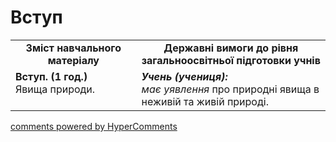 <div id="hypercomments_widget" class="js-hypercomments-widget invisible"></div>

Вступ
=============================================

<table>
  <tr>
    <td width="40%" align="center"><b>Зміст навчального матеріалу<b></td>
    <td width="60%" align="center"><b>Державні вимоги до рівня загальноосвітньої підготовки учнів</b></td>
  </tr>
  <tr>
    <td width="40%" style="vertical-align:top !important;">
    <b>Вступ. (1 год.)</b><br>
    Явища природи.<br>
    </td>
    <td width="60%" style="vertical-align:top !important;">
    <i><b>Учень (учениця):</b></i><br>
  	<i>має уявлення</i> про природні явища в неживій та живій природі.<br>
	</td>
  </tr>
</table>

<div class="js-hypercomments-container">
<a href="http://hypercomments.com" class="hc-link" title="comments widget">comments powered by HyperComments</a>
</div>